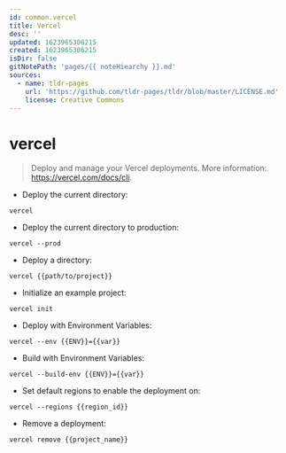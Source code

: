 ```yaml
---
id: common.vercel
title: Vercel
desc: ''
updated: 1623965306215
created: 1623965306215
isDir: false
gitNotePath: 'pages/{{ noteHiearchy }}.md'
sources:
  - name: tldr-pages
    url: 'https://github.com/tldr-pages/tldr/blob/master/LICENSE.md'
    license: Creative Commons
---
```

# vercel

> Deploy and manage your Vercel deployments.
> More information: <https://vercel.com/docs/cli>.

- Deploy the current directory:

`vercel`

- Deploy the current directory to production:

`vercel --prod`

- Deploy a directory:

`vercel {{path/to/project}}`

- Initialize an example project:

`vercel init`

- Deploy with Environment Variables:

`vercel --env {{ENV}}={{var}}`

- Build with Environment Variables:

`vercel --build-env {{ENV}}={{var}}`

- Set default regions to enable the deployment on:

`vercel --regions {{region_id}}`

- Remove a deployment:

`vercel remove {{project_name}}`


